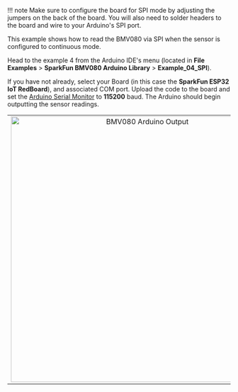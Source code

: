 !!! note
    Make sure to configure the board for SPI mode by adjusting the jumpers on the back of the board. You will also need to solder headers to the board and wire to your Arduino's SPI port.

This example shows how to read the BMV080 via SPI when the sensor is configured to continuous mode.

Head to the example 4 from the Arduino IDE's menu (located in **File** **Examples** > **SparkFun BMV080 Arduino Library** > **Example_04_SPI**).

If you have not already, select your Board (in this case the **SparkFun ESP32 IoT RedBoard**), and associated COM port. Upload the code to the board and set the [Arduino Serial Monitor](https://learn.sparkfun.com/tutorials/terminal-basics/all#arduino-serial-monitor-windows-mac-linux) to **115200** baud. The Arduino should begin outputting the sensor readings.

<div style="text-align: center;">
  <table>
    <tr style="vertical-align:middle;">
     <td style="text-align: center; vertical-align: middle;"><a href="../assets/img/"><img src="../assets/img/" width="600px" height="600px" alt="BMV080 Arduino Output"></a></td>
    </tr>
  </table>
</div>
